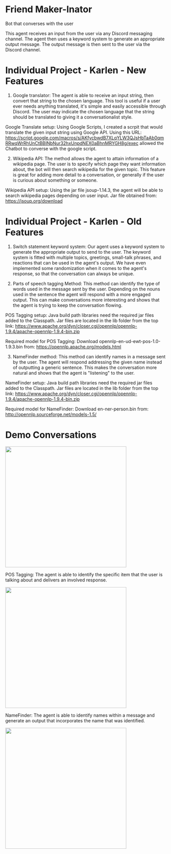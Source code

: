 # Friend Maker-Inator
Bot that converses with the user

This agent receives an input from the user via any Discord messaging channel. The agent then uses a keyword system to generate an appropriate output message. The output message is then sent to the user via the Discord channel.

# Individual Project - Karlen - New Features
1. Google translator: The agent is able to receive an input string, then convert that string to the chosen language. This tool is useful if a user ever needs anything translated, it's simple and easily accessible through Discord. The user may indicate the chosen language that the string should be translated to giving it a conversationalist style.

Google Translate setup: Using Google Scripts, I created a scrpit that would translate the given input string using Google API. Using this URL: https://script.google.com/macros/s/AKfycbwdB7XLqYLW3QJsHbTaAb0qmRRwqWrRhUnCtBBINbNur32hxUnpdNEX0aBhnMRYGH8g/exec allowed the Chatbot to converse with the google script.

2. Wikipedia API: The method allows the agent to attain information of a wikipedia page. The user is to specify which page they want information about, the bot will then search wikipedia for the given topic. This feature is great for adding more detail to a conversation, or generally if the user is curious about something or someone. 

Wikipedia API setup: Using the jar file jsoup-1.14.3, the agent will be able to search wikipedia pages depending on user input. Jar file obtained from: https://jsoup.org/download

# Individual Project - Karlen - Old Features
1. Switch statement keyword system: Our agent uses a keyword system to generate the appropriate output to send to the user. The keyword system is fitted with multiple topics, greetings, small-talk phrases, and reactions that can be used in the agent's output. We have even implemented some randomization when it comes to the agent's response, so that the conversation can always be unique.

2. Parts of speech tagging Method: This method can identify the type of words used in the message sent by the user. Depending on the nouns used in the sentence the agent will respond with a more engaged output. This can make conversations more interesting and shows that the agent is trying to keep the conversation flowing.

POS Tagging setup: Java build path libraries need the required jar files added to the Classpath. Jar files are located in the lib folder from the top link: https://www.apache.org/dyn/closer.cgi/opennlp/opennlp-1.9.4/apache-opennlp-1.9.4-bin.zip

Required model for POS Tagging: Download opennlp-en-ud-ewt-pos-1.0-1.9.3.bin from: https://opennlp.apache.org/models.html

3. NameFinder method: This method can identify names in a message sent by the user. The agent will respond addressing the given name instead of outputting a generic sentence. This makes the conversation more natural and shows that the agent is "listening" to the user.

NameFinder setup: Java build path libraries need the required jar files added to the Classpath. Jar files are located in the lib folder from the top link: https://www.apache.org/dyn/closer.cgi/opennlp/opennlp-1.9.4/apache-opennlp-1.9.4-bin.zip

Required model for NameFinder: Download en-ner-person.bin from: http://opennlp.sourceforge.net/models-1.5/
    
# Demo Conversations


<img width="379" src="https://cdn.discordapp.com/attachments/782402607393538061/962865447911440464/310proj_1.PNG">

POS Tagging: The agent is able to identify the specific item that the user is talking about and delivers an involved response.

<img width="379" src="https://user-images.githubusercontent.com/99511208/158702513-d25860e9-c6ce-43cc-9182-b5afecd0345b.png">

NameFinder: The agent is able to identify names within a message and generate an output that incorporates the name that was identified.

<img width = "379" src="https://user-images.githubusercontent.com/99511208/158907144-532fd37c-f032-4f58-9654-a0eb9511e57c.png">

